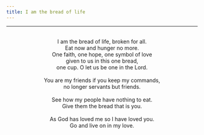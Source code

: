 ```yaml
---
title: I am the bread of life
---
```


---
<center>
<br/>
I am the bread of life, broken for all.<br/>
Eat now and hunger no more.<br/>
One faith, one hope, one symbol of love<br/>
given to us in this one bread,<br/>
one cup. O let us be one in the Lord.<br/>
<br/>
You are my friends if you keep my commands,<br/>
no longer servants but friends.<br/>
<br/>
See how my people have nothing to eat.<br/>
Give them the bread that is you.<br/>
<br/>
As God has loved me so I have loved you.<br/>
Go and live on in my love. <br/>

</center>